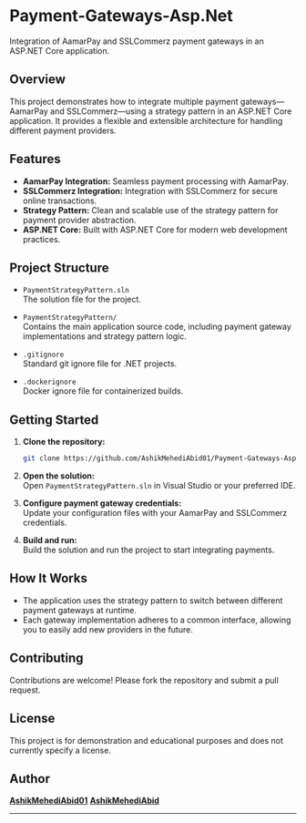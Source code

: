# Payment-Gateways-Asp.Net

Integration of AamarPay and SSLCommerz payment gateways in an ASP.NET Core application.

## Overview

This project demonstrates how to integrate multiple payment gateways—AamarPay and SSLCommerz—using a strategy pattern in an ASP.NET Core application. It provides a flexible and extensible architecture for handling different payment providers.

## Features

- **AamarPay Integration:** Seamless payment processing with AamarPay.
- **SSLCommerz Integration:** Integration with SSLCommerz for secure online transactions.
- **Strategy Pattern:** Clean and scalable use of the strategy pattern for payment provider abstraction.
- **ASP.NET Core:** Built with ASP.NET Core for modern web development practices.

## Project Structure

- `PaymentStrategyPattern.sln`  
  The solution file for the project.

- `PaymentStrategyPattern/`  
  Contains the main application source code, including payment gateway implementations and strategy pattern logic.

- `.gitignore`  
  Standard git ignore file for .NET projects.

- `.dockerignore`  
  Docker ignore file for containerized builds.

## Getting Started

1. **Clone the repository:**
    ```bash
    git clone https://github.com/AshikMehediAbid01/Payment-Gateways-Asp.Net.git
    ```
2. **Open the solution:**  
   Open `PaymentStrategyPattern.sln` in Visual Studio or your preferred IDE.

3. **Configure payment gateway credentials:**  
   Update your configuration files with your AamarPay and SSLCommerz credentials.

4. **Build and run:**  
   Build the solution and run the project to start integrating payments.

## How It Works

- The application uses the strategy pattern to switch between different payment gateways at runtime.
- Each gateway implementation adheres to a common interface, allowing you to easily add new providers in the future.

## Contributing

Contributions are welcome! Please fork the repository and submit a pull request.

## License

This project is for demonstration and educational purposes and does not currently specify a license.

## Author

[**AshikMehediAbid01**](https://github.com/AshikMehediAbid01)
[**AshikMehediAbid**](https://github.com/AshikMehediAbid)

---
